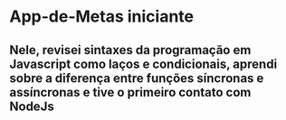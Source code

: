 # App-de-Metas iniciante

## Nele, revisei sintaxes da programação em Javascript como laços e condicionais, aprendi sobre a diferença entre funções síncronas e assíncronas e tive o primeiro contato com NodeJs
